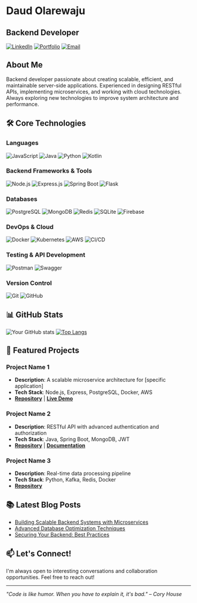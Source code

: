 # Daud Olarewaju
## Backend Developer

[![LinkedIn](https://img.shields.io/badge/LinkedIn-Connect-blue?style=flat-square&logo=linkedin)](https://linkedin.com/in/yourusername)
[![Portfolio](https://img.shields.io/badge/Portfolio-Visit-brightgreen?style=flat-square&logo=google-chrome)](https://yourportfolio.com)
[![Email](https://img.shields.io/badge/Email-Contact-red?style=flat-square&logo=gmail)](mailto:your.email@example.com)

## About Me
Backend developer passionate about creating scalable, efficient, and maintainable server-side applications. Experienced in designing RESTful APIs, implementing microservices, and working with cloud technologies. Always exploring new technologies to improve system architecture and performance.

## 🛠️ Core Technologies
### Languages
![JavaScript](https://img.shields.io/badge/JavaScript-F7DF1E?style=for-the-badge&logo=javascript&logoColor=black)
![Java](https://img.shields.io/badge/Java-ED8B00?style=for-the-badge&logo=java&logoColor=white)
![Python](https://img.shields.io/badge/Python-3670A0?style=for-the-badge&logo=python&logoColor=ffdd54)
![Kotlin](https://img.shields.io/badge/Kotlin-7F52FF?style=for-the-badge&logo=kotlin&logoColor=white)

### Backend Frameworks & Tools
![Node.js](https://img.shields.io/badge/Node.js-339933?style=for-the-badge&logo=nodedotjs&logoColor=white)
![Express.js](https://img.shields.io/badge/Express.js-000000?style=for-the-badge&logo=express&logoColor=white)
![Spring Boot](https://img.shields.io/badge/Spring_Boot-6DB33F?style=for-the-badge&logo=spring-boot&logoColor=white)
![Flask](https://img.shields.io/badge/Flask-000000?style=for-the-badge&logo=flask&logoColor=white)

### Databases
![PostgreSQL](https://img.shields.io/badge/PostgreSQL-316192?style=for-the-badge&logo=postgresql&logoColor=white)
![MongoDB](https://img.shields.io/badge/MongoDB-47A248?style=for-the-badge&logo=mongodb&logoColor=white)
![Redis](https://img.shields.io/badge/Redis-DC382D?style=for-the-badge&logo=redis&logoColor=white)
![SQLite](https://img.shields.io/badge/SQLite-07405E?style=for-the-badge&logo=sqlite&logoColor=white)
![Firebase](https://img.shields.io/badge/Firebase-FFCA28?style=for-the-badge&logo=firebase&logoColor=black)

### DevOps & Cloud
![Docker](https://img.shields.io/badge/Docker-2496ED?style=for-the-badge&logo=docker&logoColor=white)
![Kubernetes](https://img.shields.io/badge/Kubernetes-326CE5?style=for-the-badge&logo=kubernetes&logoColor=white)
![AWS](https://img.shields.io/badge/AWS-FF9900?style=for-the-badge&logo=amazon-aws&logoColor=white)
![CI/CD](https://img.shields.io/badge/CI/CD-2088FF?style=for-the-badge&logo=github-actions&logoColor=white)

### Testing & API Development
![Postman](https://img.shields.io/badge/Postman-FF6C37?style=for-the-badge&logo=postman&logoColor=white)
![Swagger](https://img.shields.io/badge/Swagger-85EA2D?style=for-the-badge&logo=swagger&logoColor=black)

### Version Control
![Git](https://img.shields.io/badge/Git-F05032?style=for-the-badge&logo=git&logoColor=white)
![GitHub](https://img.shields.io/badge/GitHub-181717?style=for-the-badge&logo=github&logoColor=white)

## 📊 GitHub Stats
![Your GitHub stats](https://github-readme-stats.vercel.app/api?username=Daud94&show_icons=true&theme=dark)
[![Top Langs](https://github-readme-stats.vercel.app/api/top-langs/?username=Daud94&layout=compact&theme=dark)](https://github.com/anuraghazra/github-readme-stats)

## 🚀 Featured Projects

### Project Name 1
- **Description**: A scalable microservice architecture for [specific application]
- **Tech Stack**: Node.js, Express, PostgreSQL, Docker, AWS
- **[Repository](https://github.com/yourusername/project1)** | **[Live Demo](https://demo-link.com)**

### Project Name 2
- **Description**: RESTful API with advanced authentication and authorization
- **Tech Stack**: Java, Spring Boot, MongoDB, JWT
- **[Repository](https://github.com/yourusername/project2)** | **[Documentation](https://docs-link.com)**

### Project Name 3
- **Description**: Real-time data processing pipeline
- **Tech Stack**: Python, Kafka, Redis, Docker
- **[Repository](https://github.com/yourusername/project3)**

## 📚 Latest Blog Posts
<!-- BLOG-POST-LIST:START -->
- [Building Scalable Backend Systems with Microservices](https://yourblog.com/post1)
- [Advanced Database Optimization Techniques](https://yourblog.com/post2)
- [Securing Your Backend: Best Practices](https://yourblog.com/post3)
<!-- BLOG-POST-LIST:END -->

## 📫 Let's Connect!
I'm always open to interesting conversations and collaboration opportunities. Feel free to reach out!

---
*"Code is like humor. When you have to explain it, it's bad." – Cory House*
